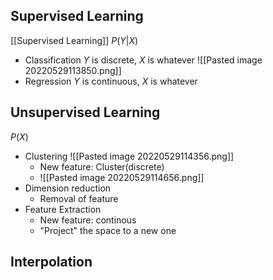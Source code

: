 ## Supervised Learning
[[Supervised Learning]]
$P(Y|X)$
- Classification
$Y$ is discrete, $X$ is whatever
![[Pasted image 20220529113850.png]]
- Regression
$Y$ is continuous, $X$ is whatever

## Unsupervised Learning
$P(X)$
- Clustering
  ![[Pasted image 20220529114356.png]]
	- New feature: Cluster(discrete)
	- ![[Pasted image 20220529114656.png]]
- Dimension reduction
	- Removal of feature
- Feature Extraction
	- New feature: continous
	- "Project" the space to a new one

## Interpolation
